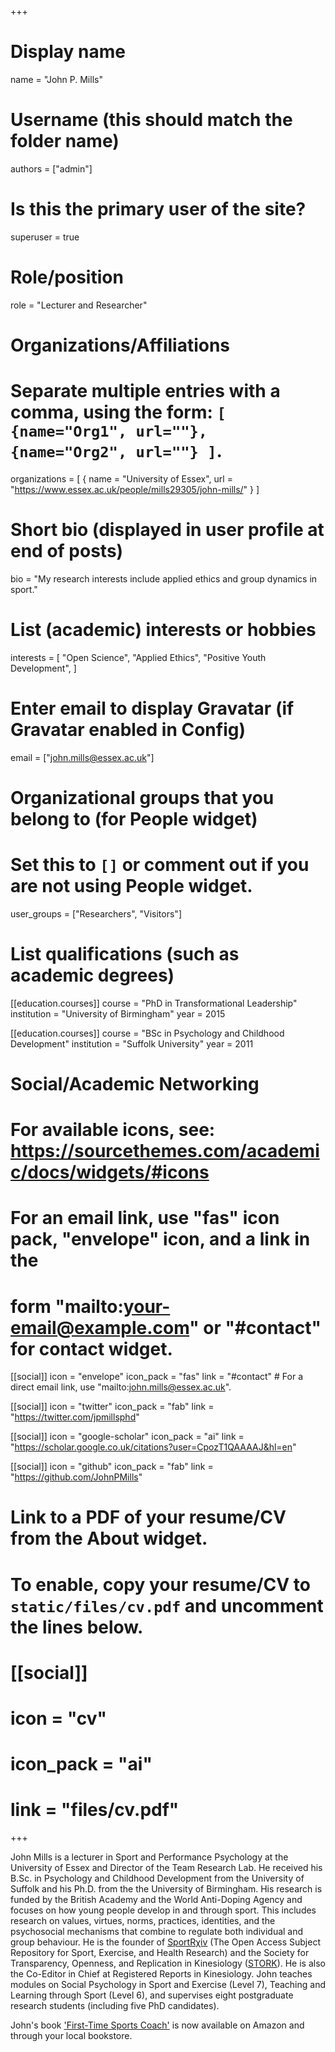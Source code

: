 +++
# Display name
name = "John P. Mills"

# Username (this should match the folder name)
authors = ["admin"]

# Is this the primary user of the site?
superuser = true

# Role/position
role = "Lecturer and Researcher"

# Organizations/Affiliations
#   Separate multiple entries with a comma, using the form: `[ {name="Org1", url=""}, {name="Org2", url=""} ]`.
organizations = [ { name = "University of Essex", url = "https://www.essex.ac.uk/people/mills29305/john-mills/" } ]

# Short bio (displayed in user profile at end of posts)
bio = "My research interests include applied ethics and group dynamics in sport."

# List (academic) interests or hobbies
interests = [
  "Open Science",
  "Applied Ethics",
  "Positive Youth Development",
]

# Enter email to display Gravatar (if Gravatar enabled in Config)
email = ["john.mills@essex.ac.uk"]


# Organizational groups that you belong to (for People widget)
#   Set this to `[]` or comment out if you are not using People widget.
user_groups = ["Researchers", "Visitors"]

# List qualifications (such as academic degrees)
[[education.courses]]
  course = "PhD in Transformational Leadership"
  institution = "University of Birmingham"
  year = 2015

[[education.courses]]
  course = "BSc in Psychology and Childhood Development"
  institution = "Suffolk University"
  year = 2011

# Social/Academic Networking
# For available icons, see: https://sourcethemes.com/academic/docs/widgets/#icons
#   For an email link, use "fas" icon pack, "envelope" icon, and a link in the
#   form "mailto:your-email@example.com" or "#contact" for contact widget.

[[social]]
  icon = "envelope"
  icon_pack = "fas"
  link = "#contact"  # For a direct email link, use "mailto:john.mills@essex.ac.uk".

[[social]]
  icon = "twitter"
  icon_pack = "fab"
  link = "https://twitter.com/jpmillsphd"

[[social]]
  icon = "google-scholar"
  icon_pack = "ai"
  link = "https://scholar.google.co.uk/citations?user=CpozT1QAAAAJ&hl=en"

[[social]]
  icon = "github"
  icon_pack = "fab"
  link = "https://github.com/JohnPMills"

# Link to a PDF of your resume/CV from the About widget.
# To enable, copy your resume/CV to `static/files/cv.pdf` and uncomment the lines below.
# [[social]]
#   icon = "cv"
#   icon_pack = "ai"
#   link = "files/cv.pdf"

+++

John Mills is a lecturer in Sport and Performance Psychology at the University of Essex and Director of the Team Research Lab. He received his B.Sc. in Psychology and Childhood Development from the University of Suffolk and his Ph.D. from the the University of Birmingham. His research is funded by the British Academy and the World Anti-Doping Agency and focuses on how young people develop in and through sport. This includes research on values, virtues, norms, practices, identities, and the psychosocial mechanisms that combine to regulate both individual and group behaviour. He is the founder of  <a href="https://osf.io/preprints/sportrxiv">SportRχiv</a> (The Open Access Subject Repository for Sport, Exercise, and Health Research) and the Society for Transparency, Openness, and Replication in Kinesiology (<a href="https://www.storkinesiology.org">STORK</a>). He is also the Co-Editor in Chief at Registered Reports in Kinesiology. John teaches modules on Social Psychology in Sport and Exercise (Level 7), Teaching and Learning through Sport (Level 6), and supervises eight postgraduate research students (including five PhD candidates). 

John's book <a href="https://www.amazon.com/dp/B07W984CNP">'First-Time Sports Coach'</a> is now available on Amazon and through your local bookstore. 


